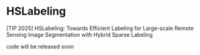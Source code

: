 # HSLabeling
[TIP 2025] HSLabeling: Towards Efficient Labeling for Large-scale Remote Sensing Image Segmentation with Hybrid Sparse Labeling

code will be released soon
